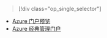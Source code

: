 > [!div class="op_single_selector"]
- [Azure 门户预览](../articles/storage/storage-create-storage-account.md)
- [Azure 经典管理门户](../articles/storage/storage-create-storage-account-classic-portal.md)

<!---HONumber=Mooncake_0313_2017-->